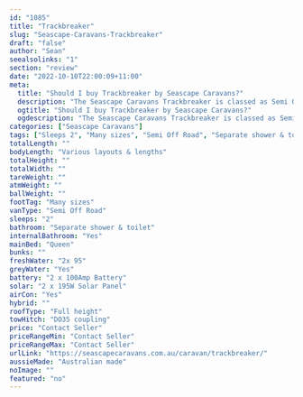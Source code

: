 ```yaml
---
id: "1085"
title: "Trackbreaker"
slug: "Seascape-Caravans-Trackbreaker"
draft: "false"
author: "Sean"
seealsolinks: "1"
section: "review"
date: "2022-10-10T22:00:09+11:00"
meta:
  title: "Should I buy Trackbreaker by Seascape Caravans?"
  description: "The Seascape Caravans Trackbreaker is classed as Semi Off Road, and sleeps 2 people. It is Australian made and comes in at Many sizes. It generally has Separate shower & toilet."
  ogtitle: "Should I buy Trackbreaker by Seascape Caravans?"
  ogdescription: "The Seascape Caravans Trackbreaker is classed as Semi Off Road, and sleeps 2 people. It is Australian made and comes in at Many sizes. It generally has Separate shower & toilet."
categories: ["Seascape Caravans"]
tags: ["Sleeps 2", "Many sizes", "Semi Off Road", "Separate shower & toilet", "Full height", "Price Unknown", "Australian made"]
totalLength: ""
bodyLength: "Various layouts & lengths"
totalHeight: ""
totalWidth: ""
tareWeight: ""
atmWeight: ""
ballWeight: ""
footTag: "Many sizes"
vanType: "Semi Off Road"
sleeps: "2"
bathroom: "Separate shower & toilet"
internalBathroom: "Yes"
mainBed: "Queen"
bunks: ""
freshWater: "2x 95"
greyWater: "Yes"
battery: "2 x 100Amp Battery"
solar: "2 x 195W Solar Panel"
airCon: "Yes"
hybrid: ""
roofType: "Full height"
towHitch: "DO35 coupling"
price: "Contact Seller"
priceRangeMin: "Contact Seller"
priceRangeMax: "Contact Seller"
urlLink: "https://seascapecaravans.com.au/caravan/trackbreaker/"
aussieMade: "Australian made"
noImage: ""
featured: "no"
---
```

